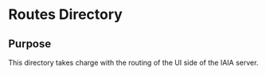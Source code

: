 # Routes Directory

## Purpose
This directory takes charge with the routing of the UI side of the IAIA server. 